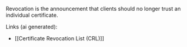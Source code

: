 Revocation is the announcement that clients should no longer trust an individual certificate.

Links (ai generated):
 - [[Certificate Revocation List (CRL)]]
